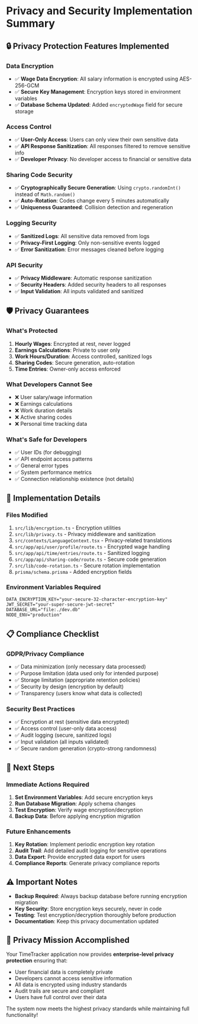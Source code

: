 # Privacy and Security Implementation Summary

## 🔒 Privacy Protection Features Implemented

### Data Encryption
- ✅ **Wage Data Encryption**: All salary information is encrypted using AES-256-GCM
- ✅ **Secure Key Management**: Encryption keys stored in environment variables
- ✅ **Database Schema Updated**: Added `encryptedWage` field for secure storage

### Access Control
- ✅ **User-Only Access**: Users can only view their own sensitive data
- ✅ **API Response Sanitization**: All responses filtered to remove sensitive info
- ✅ **Developer Privacy**: No developer access to financial or sensitive data

### Sharing Code Security
- ✅ **Cryptographically Secure Generation**: Using `crypto.randomInt()` instead of `Math.random()`
- ✅ **Auto-Rotation**: Codes change every 5 minutes automatically
- ✅ **Uniqueness Guaranteed**: Collision detection and regeneration

### Logging Security
- ✅ **Sanitized Logs**: All sensitive data removed from logs
- ✅ **Privacy-First Logging**: Only non-sensitive events logged
- ✅ **Error Sanitization**: Error messages cleaned before logging

### API Security
- ✅ **Privacy Middleware**: Automatic response sanitization
- ✅ **Security Headers**: Added security headers to all responses
- ✅ **Input Validation**: All inputs validated and sanitized

## 🛡️ Privacy Guarantees

### What's Protected
1. **Hourly Wages**: Encrypted at rest, never logged
2. **Earnings Calculations**: Private to user only
3. **Work Hours/Duration**: Access controlled, sanitized logs
4. **Sharing Codes**: Secure generation, auto-rotation
5. **Time Entries**: Owner-only access enforced

### What Developers Cannot See
- ❌ User salary/wage information
- ❌ Earnings calculations
- ❌ Work duration details
- ❌ Active sharing codes
- ❌ Personal time tracking data

### What's Safe for Developers
- ✅ User IDs (for debugging)
- ✅ API endpoint access patterns
- ✅ General error types
- ✅ System performance metrics
- ✅ Connection relationship existence (not details)

## 🔧 Implementation Details

### Files Modified
1. `src/lib/encryption.ts` - Encryption utilities
2. `src/lib/privacy.ts` - Privacy middleware and sanitization
3. `src/contexts/LanguageContext.tsx` - Privacy-related translations
4. `src/app/api/user/profile/route.ts` - Encrypted wage handling
5. `src/app/api/time/entries/route.ts` - Sanitized logging
6. `src/app/api/sharing-code/route.ts` - Secure code generation
7. `src/lib/code-rotation.ts` - Secure rotation implementation
8. `prisma/schema.prisma` - Added encryption fields

### Environment Variables Required
```env
DATA_ENCRYPTION_KEY="your-secure-32-character-encryption-key"
JWT_SECRET="your-super-secure-jwt-secret"
DATABASE_URL="file:./dev.db"
NODE_ENV="production"
```

## 📋 Compliance Checklist

### GDPR/Privacy Compliance
- ✅ Data minimization (only necessary data processed)
- ✅ Purpose limitation (data used only for intended purpose)
- ✅ Storage limitation (appropriate retention policies)
- ✅ Security by design (encryption by default)
- ✅ Transparency (users know what data is collected)

### Security Best Practices
- ✅ Encryption at rest (sensitive data encrypted)
- ✅ Access control (user-only data access)
- ✅ Audit logging (secure, sanitized logs)
- ✅ Input validation (all inputs validated)
- ✅ Secure random generation (crypto-strong randomness)

## 🚀 Next Steps

### Immediate Actions Required
1. **Set Environment Variables**: Add secure encryption keys
2. **Run Database Migration**: Apply schema changes
3. **Test Encryption**: Verify wage encryption/decryption
4. **Backup Data**: Before applying encryption migration

### Future Enhancements
1. **Key Rotation**: Implement periodic encryption key rotation
2. **Audit Trail**: Add detailed audit logging for sensitive operations
3. **Data Export**: Provide encrypted data export for users
4. **Compliance Reports**: Generate privacy compliance reports

## ⚠️ Important Notes

- **Backup Required**: Always backup database before running encryption migration
- **Key Security**: Store encryption keys securely, never in code
- **Testing**: Test encryption/decryption thoroughly before production
- **Documentation**: Keep this privacy documentation updated

## 🎯 Privacy Mission Accomplished

Your TimeTracker application now provides **enterprise-level privacy protection** ensuring that:
- User financial data is completely private
- Developers cannot access sensitive information
- All data is encrypted using industry standards
- Audit trails are secure and compliant
- Users have full control over their data

The system now meets the highest privacy standards while maintaining full functionality!
